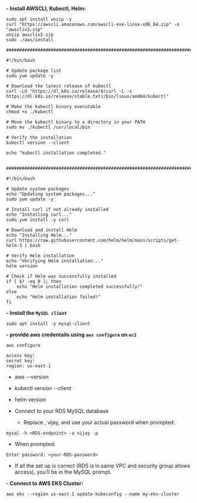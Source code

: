 **- Install AWSCLI, Kubectl, Helm:**

```
sudo apt install unzip -y
curl "https://awscli.amazonaws.com/awscli-exe-linux-x86_64.zip" -o "awscliv2.zip"
unzip awscliv2.zip
sudo ./aws/install

############################################################################################

#!/bin/bash

# Update package list
sudo yum update -y

# Download the latest release of kubectl
curl -LO "https://dl.k8s.io/release/$(curl -L -s https://dl.k8s.io/release/stable.txt)/bin/linux/amd64/kubectl"

# Make the kubectl binary executable
chmod +x ./kubectl

# Move the kubectl binary to a directory in your PATH
sudo mv ./kubectl /usr/local/bin

# Verify the installation
kubectl version --client

echo "kubectl installation completed."


###################################################################################

#!/bin/bash

# Update system packages
echo "Updating system packages..."
sudo yum update -y

# Install curl if not already installed
echo "Installing curl..."
sudo yum install -y curl

# Download and install Helm
echo "Installing Helm..."
curl https://raw.githubusercontent.com/helm/helm/main/scripts/get-helm-3 | bash

# Verify Helm installation
echo "Verifying Helm installation..."
helm version

# Check if Helm was successfully installed
if [ $? -eq 0 ]; then
    echo "Helm installation completed successfully!"
else
    echo "Helm installation failed!"
fi

```

**- Install the `MySQL client`**

```
sudo apt install -y mysql-client
```

**- provide aws credentails using `aws configure` on `ec2`**

```
aws configure

access key:
secret key:
region: us-east-1
```

   - aws --version
   - kubectl version --client
   - helm version

  - Connect to your RDS MySQL database

     - Replace <RDS-endpoint>, vijay, and use your actual password when prompted:
   
```
mysql -h <RDS-endpoint> -u vijay -p
```

 - When prompted:

```
Enter password: <your-RDS-password>
```

- If all the set up is correct (RDS is in same VPC and security group allows access), you’ll be in the MySQL prompt.
     


**- Connect to AWS EKS Cluster:**

```
aws eks --region us-east-1 update-kubeconfig --name my-eks-cluster
```

